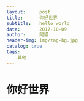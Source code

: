 ```yaml
---
layout:     post
title:      你好世界
subtitle:   hello world
date:       2017-10-09
author:     阿貓
header-img: img/tag-bg.jpg
catalog: true
tags:
    其他
---
```


# 你好世界



